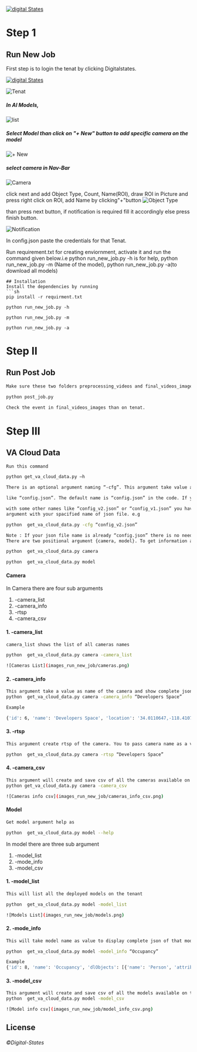 [![digital States](https://www.digitalstates.com/assets/img/root/logo-black.png)](https://www.digitalstates.com/)
# Step 1
## Run New Job
First step is to login the tenat by clicking Digitalstates.

[![digital States](https://www.digitalstates.com/assets/img/root/logo-black.png)](https://apps.onstak.io/external/va-platform/sso/login)


![Tenat](images_run_new_job/R1.png)

##### In AI Models,

![list](images_run_new_job/R2.png)

##### Select Model than click on "+ New" button to add specific camera on the model

![+ New](images_run_new_job/R3.png)

##### select camera in Nav-Bar

![Camera](images_run_new_job/R4.png)

click next and add Object Type, Count, Name(ROI), draw ROI in Picture and press right click on ROI, add Name by clicking"+"button
![Object Type](images_run_new_job/R5.png)

than press next button, if notification is required fill it accordingly else press finish button.

![Notification](images_run_new_job/R6.png)

In config.json paste the credentials for that Tenat.

Run requirement.txt for creating enviornment, activate it and run the command given below.i.e python run_new_job.py -h is 
for help, python run_new_job.py -m (Name of the model), python run_new_job.py -a(to download all models)
```
## Installation
Install the dependencies by running 
```sh
pip install -r requirment.txt

python run_new_job.py -h

python run_new_job.py -m

python run_new_job.py -a
```
# Step II
## Run Post Job 
```sh
Make sure these two folders preprocessing_videos and final_videos_images (having .json, .jpeg, .mp4 files) and config.json file path in post_job.py with credentials and internet connection than run command given below

python post_job.py

Check the event in final_videos_images than on tenat. 
```
# Step III
## VA Cloud Data
```sh
Run this command 

python get_va_cloud_data.py –h

There is an optional argument naming “-cfg”. This argument take value as name of json file

like “config.json”. The default name is “config.json” in the code. If you have json file 

with some other names like “config_v2.json” or “config_v1.json” you have to pass -cfg 
argument with your spacified name of json file. e.g

python  get_va_cloud_data.py -cfg “config_v2.json”

Note : If your json file name is already “config.json” there is no need to pass -cfg argument
There are two positional argument {camera, model}. To get information about cameras pass camera as argument. To get information about deployed models you have to pass model argument like 

python  get_va_cloud_data.py camera

python  get_va_cloud_data.py model
```
#### Camera
In Camera there are four sub arguments
1. -camera_list
2. -camera_info
3. -rtsp
4. -camera_csv

#### 1. -camera_list
```sh
camera_list shows the list of all cameras names

python  get_va_cloud_data.py camera -camera_list

![Cameras List](images_run_new_job/cameras.png)
```
#### 2. -camera_info
```sh
This argument take a value as name of the camera and show complete json of that camera. You pass the argument as 
python  get_va_cloud_data.py camera -camera_info “Developers Space”

Example

{'id': 6, 'name': 'Developers Space', 'location': '34.0110647,-118.4107829', 'description': '', 'rtspHost': '10.39.110.246', 'rtspPort': 554, 'rtspPath': '/ch1/main/av_stream.h264', 'rtspUsername': 'dl-team', 'rtspPassword': 'dl@Onstak123', 'image': '6_2.jpg', 'macAddress': None, 'serialKey': None, 'networkId': None, 'ciscoMerakiCameraName': '', 'thermalPort': None, 'createdBy': 'akhter.ali', 'updatedBy': 'amir.nadeem', 'createdAt': '2021-11-01T15:13:43.000Z', 'updatedAt': '2022-09-26T08:32:45.000Z', 'cameraStreamTypeId': 1, 'cameraRTSPInputTypeId': 1, 'make': None, 'model': None, 'accessMethod': None, 'integrationDetailId': None, 'tenantId': 2, 'DLModels': [], 'integration_detail': None}
```
#### 3. -rtsp
```sh
This argument create rtsp of the camera. You to pass camera name as a value

python  get_va_cloud_data.py camera -rtsp “Developers Space”

```
#### 4. -camera_csv
```sh
This argument will create and save csv of all the cameras available on the tenant.
python get_va_cloud_data.py camera -camera_csv

![Cameras info csv](images_run_new_job/cameras_info_csv.png)
```
#### Model
```sh
Get model argument help as 

python  get_va_cloud_data.py model --help
```
In model there are three sub argument
1. -model_list
2. -mode_info
3. -model_csv

#### 1. -model_list
```sh
This will list all the deployed models on the tenant

python  get_va_cloud_data.py model -model_list

![Models List](images_run_new_job/models.png)

```
#### 2. -mode_info
```sh
This will take model name as value to display complete json of that model.

python  get_va_cloud_data.py model -model_info “Occupancy”

Example
{'id': 8, 'name': 'Occupancy', 'dlObjects': [{'name': 'Person', 'attributes': [{'key': 'occupancydetected', 'values': ['true', 'false', 'number']}]}], 'description': 'Video analytics occupancy detection', 'image': '1654251858511-792990250.jpg', 'shortDescription': None, 'displayName': 'Occupancy Detection', 'createdAt': '2020-07-01T12:00:00.000Z', 'updatedAt': '2022-06-03T10:24:18.000Z'}
```
#### 3. -model_csv
```sh
This argument will create and save csv of all the models available on the tenant.
python  get_va_cloud_data.py model -model_csv

![Model info csv](images_run_new_job/model_info_csv.png)
```
## License

###### ©Digital-States
